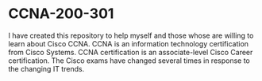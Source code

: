 # CCNA-200-301
I have created this repository to help myself and those whose are willing to learn about Cisco CCNA. 
CCNA is an information technology certification from Cisco Systems. 
CCNA certification is an associate-level Cisco Career certification. 
The Cisco exams have changed several times in response to the changing IT trends.
